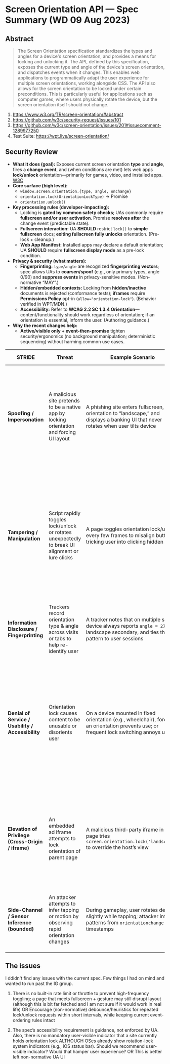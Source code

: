 # Screen Orientation API — Spec Summary (WD 09 Aug 2023)

## Abstract

>  The Screen Orientation specification standardizes the types and angles for a device's screen orientation, and provides a means for locking and unlocking it. The API, defined by this specification, exposes the current type and angle of the device's screen orientation, and dispatches events when it changes. This enables web applications to programmatically adapt the user experience for multiple screen orientations, working alongside CSS. The API also allows for the screen orientation to be locked under certain preconditions. This is particularly useful for applications such as computer games, where users physically rotate the device, but the screen orientation itself should not change. 

1. https://www.w3.org/TR/screen-orientation/#abstract 
2. https://github.com/w3c/security-request/issues/101
3. https://github.com/w3c/screen-orientation/issues/201#issuecomment-1289977250
4. Test Suite: https://wpt.live/screen-orientation/



## Security Review

- **What it does (goal):** Exposes current screen orientation **type** and **angle**, fires a **change event**, and (when conditions are met) lets web apps **lock/unlock** orientation—primarily for games, video, and installed apps. [W3C](https://www.w3.org/TR/screen-orientation/)
- **Core surface (high level):**
    - `window.screen.orientation.{type, angle, onchange}`
    - `orientation.lock(OrientationLockType)` → Promise
    - `orientation.unlock()`
- **Key processing rules (developer-impacting):**
    - Locking is **gated by common safety checks**; UAs commonly require **fullscreen and/or user activation**. Promise **resolves after** the change event (predictable state).
    - **Fullscreen interaction:** UA **SHOULD** restrict `lock()` to **simple fullscreen** docs; **exiting fullscreen fully unlocks** orientation. (Pre-lock + cleanup.)
    - **Web App Manifest:** Installed apps may declare a default orientation; UA **SHOULD** require **fullscreen display mode** as a pre-lock condition.
- **Privacy & security (what matters):**
    - **Fingerprinting:** `type/angle` are recognized **fingerprinting vectors**; spec allows UAs to **coarsen/spoof** (e.g., only primary types, angle 0/90) and **suppress events** in privacy-sensitive modes. (Non-normative “MAY”.)
    - **Hidden/embedded contexts:** Locking from **hidden/inactive** documents is rejected (conformance tests); **iframes** require **Permissions Policy** opt-in (`allow="orientation-lock"`). (Behavior verified in WPT/MDN.)
    - **Accessibility:** Refer to **WCAG 2.2 SC 1.3.4 Orientation**—content/functionality should work regardless of orientation; if an orientation is essential, inform the user. (Authoring guidance.)
- **Why the recent changes help:**
    - **Active/visible only + event-then-promise** tighten security/ergonomics (no background manipulation; deterministic sequencing) without harming common use cases.
 


| STRIDE | Threat | Example Scenario | Existing Defense (what is enforced) | Known Gaps / Weaknesses | Reference / Section to check |
|---|---|---|---|---|---|
| **Spoofing / Impersonation** | A malicious site pretends to be a native app by locking orientation and forcing UI layout | A phishing site enters fullscreen, locks orientation to “landscape,” and displays a banking UI that never rotates when user tilts device | UA **SHOULD** restrict `lock()` to simple fullscreen documents; exiting fullscreen triggers “fully unlock” steps. | None | **Spec §9 “Interaction with Fullscreen API”** — “A user agent SHOULD restrict the use of lock() to simple fullscreen documents”, and “When a document exits fullscreen, it also runs the fully unlock the screen orientation steps.” (W3C) |
| **Tampering / Manipulation** | Script rapidly toggles lock/unlock or rotates unexpectedly to break UI alignment or lure clicks | A page toggles orientation lock/unlock every few frames to misalign buttons, tricking user into clicking hidden UI | Only valid enumerated lock types allowed by spec; `lock()` promise is resolved only **after** orientation change event; thus reducing racey UI states, enforcing predictable ordering | There is no built-in rate limit or throttle to prevent high-frequency toggling; a page that meets fullscreen + gesture may still disrupt layout (although this is a bit far-fetched and not sure it would work in real life) **OR** Encourage (non-normative) debounce/heuristics for repeated lock/unlock requests within short intervals, while keeping current event-ordering rules intact | **Spec §5.2 “Locking the screen orientation”** and **§9 “Interaction with Fullscreen API”** define valid lock types and preconditions for lock/unlock behaviors. (W3C) |
| **Information Disclosure / Fingerprinting** | Trackers record orientation type & angle across visits or tabs to help re-identify user | A tracker notes that on multiple sites, a device always reports `angle = 270` in landscape secondary, and ties that pattern to user sessions | Spec recognizes `type` & `angle` as fingerprinting vectors and **permits** browsers to **spoof / quantize** orientation (e.g., only primary types, quantize angles, suppress change events) | None | **Spec §12 “Privacy and Security Considerations”** describes these mitigations. (W3C) |
| **Denial of Service / Usability / Accessibility** | Orientation lock causes content to be unusable or disorients user | On a device mounted in fixed orientation (e.g., wheelchair), forcing an orientation prevents use; or frequent lock switching annoys user | UA auto-unlocks when exiting fullscreen; spec includes **Accessibility Considerations** referencing WCAG’s Orientation Success Criterion, requiring that essential content remain usable regardless of orientation | The spec’s accessibility requirement is **guidance**, not enforced by UA. Also, there is no mandatory user-visible indicator that a site currently holds orientation lock **although OSes already show rotation-lock system indicators** (e.g., iOS status bar). **Should we recommend user-visible indicator? Would that hamper UX? OR leave non-normative UA UI.** | **Spec §11 “Accessibility considerations”** warns developers to support both orientations and advise users. (W3C) |
| **Elevation of Privilege (Cross-Origin / iframe)** | An embedded ad iframe attempts to lock orientation of parent page | A malicious third-party iframe in a page tries `screen.orientation.lock('landscape')` to override the host’s view | UAs should enforce **Permissions Policy** so that iframes by default cannot lock orientation unless explicitly allowed (`allow-orientation-lock`) | None | **Spec §9 “Interaction with Fullscreen API”** hints limiting lock to fullscreen context; embedding/iframe control is convention with **Permissions Policy** (documented in MDN / UA implementation) (W3C) |
| **Side-Channel / Sensor Inference (bounded)** | An attacker attempts to infer tapping or motion by observing rapid orientation changes | During gameplay, user rotates device slightly while tapping; attacker infers patterns from `orientationchange` timestamps | Screen Orientation API gives only **coarse** orientation changes (type + angle), not continuous sensor streams; browsers now **gate DeviceMotion/DeviceOrientation** APIs, reducing side-channel possibility | None (If an implementation erroneously gives more frequent events or intermediate angles, the side-channel risk increases **and is probably a quality bug**.) | **Spec §11 “Accessibility considerations”** (W3C) |


## The issues

I ddidn't find any issues with the current spec. Few things I had on mind and wanted to run past the IG group.

1. There is no built-in rate limit or throttle to prevent high-frequency toggling; a page that meets fullscreen + gesture may still disrupt layout (although this is bit far fetched and I am not sure if it would work in real life) OR Encourage (non-normative) debounce/heuristics for repeated lock/unlock requests within short intervals, while keeping current event-ordering rules intact

2. The spec’s accessibility requirement is guidance, not enforced by UA. Also, there is no mandatory user-visible indicator that a site currently holds orientation lock ALTHOUGH OSes already show rotation-lock system indicators (e.g., iOS status bar). Should we recommend user-visible indicator? Would that hamper user experience? OR This is better left non-normative UA UI
